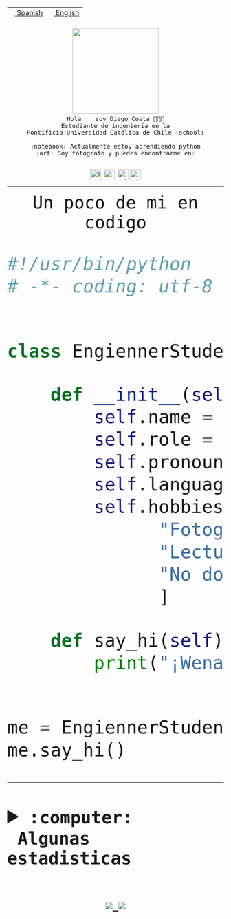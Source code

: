 <table border="0"  align="right">
 <tr><td><a href="README.md"><img src="https://upload.wikimedia.org/wikipedia/commons/thumb/8/89/Bandera_de_Espa%C3%B1a.svg/1200px-Bandera_de_Espa%C3%B1a.svg.png" height="10"> Spanish</a></td>
 <td><a href="README.en.md"><img src="https://upload.wikimedia.org/wikipedia/commons/a/a4/Flag_of_the_United_States.svg" height="10"> English</a></td></tr>
</table><br><br><br>


<p align="center">
  <img src="https://github.com/diegocostares/diegocostares/blob/main/Images/aaa2.gif?raw=true" width="200px">
  <br><samp>
    Hola <img src="https://media.giphy.com/media/hvRJCLFzcasrR4ia7z/giphy.gif" width="16px"> soy Diego Costa 👨🏻‍💻<br>
    Estudiante de ingeniería en la <br>
    Pontificia Universidad Católica de Chile :school:<br>
  <br>
    :notebook: Actualmente estoy aprendiendo python <br>
    :art: Soy fotografo y puedes encontrarme en: <br>
  <br></samp>
  
</p>

<p align="center">
   <a href="https://instagram.com/diegocosta_no" target="blank">
    <img 
    align="center" src="https://cdn.jsdelivr.net/npm/simple-icons@3.0.1/icons/instagram.svg" alt="instagram" height="25px" width="25px" />
  </a>
  <a style="border: 3px solid; color: white;"href="https://t.me/diegocosta_no" target="blank">
  <img
  align="center" alt="Telegram" width="25px" src="https://icons-for-free.com/iconfiles/png/512/Telegram-1324888767380505522.png" />
</a>
<a href="https://api.whatsapp.com/send?phone=56971897835&text=Hola!" target="blank">
  <img
  align="center" alt="wtsp" width="25px" src="https://img.icons8.com/pastel-glyph/2x/whatsapp--v2.png" />
</a>
<a href="https://www.linkedin.com/in/diego-costa-786249213/" target="blank">
  <img
  align="center" alt="wtsp" width="25px" src="https://img.icons8.com/metro/452/linkedin.png" />
</a>

  </a>
</p>

---


<p align="center"><font size="25"><samp>Un poco de mi en codigo</samp></front></p>


```python
#!/usr/bin/python
# -*- coding: utf-8 -*-


class EngiennerStudent:

    def __init__(self):
        self.name = "Diego Costa"
        self.role = "Estudiante"
        self.pronouns = "he/him"
        self.language_spoken = ["es_CL", "en_US"]
        self.hobbies = [
              "Fotografia",
              "Lectura",
              "No dormir",
              ]

    def say_hi(self):
        print("¡Wena mundo!")


me = EngiennerStudent()
me.say_hi()
```
---
<details>
  <summary><b><samp>:computer: &nbsp;Algunas estadisticas</samp></b></summary>
  <br/></p>

<!--START_SECTION:waka-->
![Code Time](http://img.shields.io/badge/Code%20Time-528%20hrs%2017%20mins-blue)

**Soy nocturno 🦉** 

```text
🌞 Mañana     8 commits      ░░░░░░░░░░░░░░░░░░░░░░░░░   2.08% 
🌆 Día        133 commits    ████████░░░░░░░░░░░░░░░░░   34.64% 
🌃 Tarde      125 commits    ████████░░░░░░░░░░░░░░░░░   32.55% 
🌙 Noche      118 commits    ███████░░░░░░░░░░░░░░░░░░   30.73%

```
📅 **Soy más productivo los Miércoles** 

```text
Lunes        37 commits     ██░░░░░░░░░░░░░░░░░░░░░░░   9.64% 
Martes       41 commits     ██░░░░░░░░░░░░░░░░░░░░░░░   10.68% 
Miércoles    132 commits    ████████░░░░░░░░░░░░░░░░░   34.38% 
Jueves       44 commits     ██░░░░░░░░░░░░░░░░░░░░░░░   11.46% 
Viernes      17 commits     █░░░░░░░░░░░░░░░░░░░░░░░░   4.43% 
Sábado       55 commits     ███░░░░░░░░░░░░░░░░░░░░░░   14.32% 
Domingo      58 commits     ███░░░░░░░░░░░░░░░░░░░░░░   15.1%

```


📊 **Esta semana me dediqué a** 

```text
🐱‍💻 Proyectos: 
T2                       20 hrs 59 mins      ████████████████████░░░░░   82.12% 
BDD47y74                 2 hrs 27 mins       ██░░░░░░░░░░░░░░░░░░░░░░░   9.62% 
EDD2022-1                29 mins             ░░░░░░░░░░░░░░░░░░░░░░░░░   1.95% 
T2-2019                  27 mins             ░░░░░░░░░░░░░░░░░░░░░░░░░   1.78% 
edd-docker               20 mins             ░░░░░░░░░░░░░░░░░░░░░░░░░   1.35%

```


 Last Updated on 02/06/2022 18:30:41 UTC
<!--END_SECTION:waka-->
  
  

 <p align="center"> <img src="https://github-readme-stats.vercel.app/api?username=diegocostares&show_icons=true&theme=ayu-mirage" alt="abhisheknaiidu" /></p>
 
</details>

<p align=center>
  <a href="https://github.com/diegocostares">
    <img src="https://badges.pufler.dev/visits/diegocostares/diegocostares?style=flat-square&color=black&logo=github">
  </a>
  <a href="https://github.com/diegocostares?tab=repositories">
    <img src="https://badges.pufler.dev/repos/diegocostares?style=flat-square&color=black&logo=github">
  </a>
</p>
